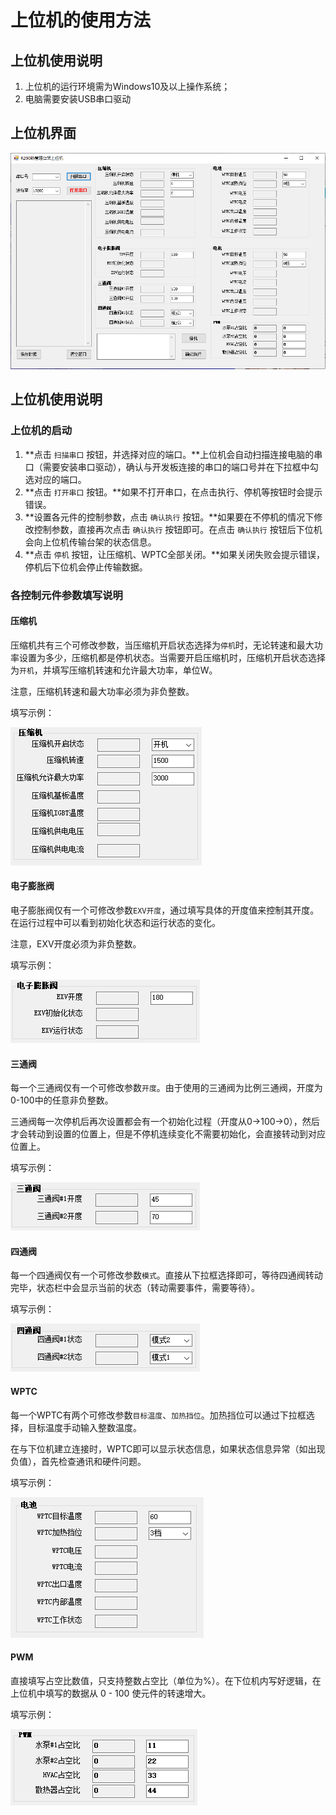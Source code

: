 # 上位机的使用方法

## 上位机使用说明

1. 上位机的运行环境需为Windows10及以上操作系统；
2. 电脑需要安装USB串口驱动

## 上位机界面

![1](.\pic\1.png)

## 上位机使用说明

### 上位机的启动

1. **点击 `扫描串口` 按钮，并选择对应的端口。**上位机会自动扫描连接电脑的串口（需要安装串口驱动），确认与开发板连接的串口的端口号并在下拉框中勾选对应的端口。
2. **点击 `打开串口` 按钮。**如果不打开串口，在点击执行、停机等按钮时会提示错误。
3. **设置各元件的控制参数，点击 `确认执行` 按钮。**如果要在不停机的情况下修改控制参数，直接再次点击 `确认执行` 按钮即可。在点击 `确认执行` 按钮后下位机会向上位机传输台架的状态信息。
4. **点击 `停机` 按钮，让压缩机、WPTC全部关闭。**如果关闭失败会提示错误，停机后下位机会停止传输数据。

### 各控制元件参数填写说明

#### 压缩机

压缩机共有三个可修改参数，当压缩机开启状态选择为`停机`时，无论转速和最大功率设置为多少，压缩机都是停机状态。当需要开启压缩机时，压缩机开启状态选择为`开机`，并填写压缩机转速和允许最大功率，单位W。

注意，压缩机转速和最大功率必须为非负整数。

填写示例：

![2](.\pic\2.png)

#### 电子膨胀阀

电子膨胀阀仅有一个可修改参数`EXV开度`，通过填写具体的开度值来控制其开度。在运行过程中可以看到初始化状态和运行状态的变化。

注意，EXV开度必须为非负整数。

填写示例：

![3](.\pic\3.png)

#### 三通阀

每一个三通阀仅有一个可修改参数`开度`。由于使用的三通阀为比例三通阀，开度为0-100中的任意非负整数。

三通阀每一次停机后再次设置都会有一个初始化过程（开度从0->100->0），然后才会转动到设置的位置上，但是不停机连续变化不需要初始化，会直接转动到对应位置上。

填写示例：

![4](.\pic\4.png)

#### 四通阀

每一个四通阀仅有一个可修改参数`模式`。直接从下拉框选择即可，等待四通阀转动完毕，状态栏中会显示当前的状态（转动需要事件，需要等待）。

填写示例：

![5](.\pic\5.png)

#### WPTC

每一个WPTC有两个可修改参数`目标温度`、`加热挡位`。加热挡位可以通过下拉框选择，目标温度手动输入整数温度。

在与下位机建立连接时，WPTC即可以显示状态信息，如果状态信息异常（如出现负值），首先检查通讯和硬件问题。

填写示例：

![6](.\pic\6.png)

#### PWM

直接填写占空比数值，只支持整数占空比（单位为%）。在下位机内写好逻辑，在上位机中填写的数据从 0 - 100 使元件的转速增大。

填写示例：

![7](.\pic\7.png)